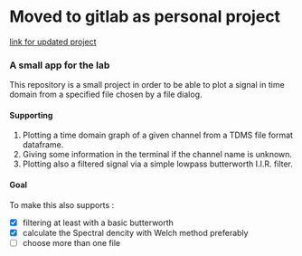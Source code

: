 # Moved to gitlab as personal project
[link for updated project](https://gitlab.com/goodvibrations32/filtering_rust)
### A small app for the lab
This repository is a small project in order to be able to plot a signal in time domain from a specified file chosen by a file dialog.

#### Supporting
1. Plotting a time domain graph of a given channel from a TDMS file format dataframe.
2. Giving some information in the terminal if the channel name is unknown.
3. Plotting also a filtered signal via a simple lowpass butterworth I.I.R. filter.
#### Goal
To make this also supports :
- [x] filtering at least with a basic butterworth
- [x] calculate the Spectral dencity with Welch method preferably
- [ ] choose more than one file
